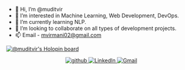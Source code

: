 - 👋 Hi, I’m @muditvir
- 👀 I’m interested in Machine Learning, Web Development, DevOps.
- 🌱 I’m currently learning NLP.
- 💞️ I’m looking to collaborate on all types of development projects.
- 📫 Email - mvirmani02@gmail.com


[![@muditvir's Holopin board](https://holopin.me/muditvir)](https://holopin.io/@muditvir)

<p align="center">
<a href="https://github.com/muditvir" target="_blank">
<img src=https://img.shields.io/badge/github-%2324292e.svg?&style=for-the-badge&logo=github&logoColor=white alt=github style="margin-bottom: 5px;" />
</a>
<a href="https://www.linkedin.com/in/muditvir/" target="_blank">
<img alt="LinkedIn" src="https://img.shields.io/badge/linkedin%20-%230077B5.svg?&style=for-the-badge&logo=linkedin&logoColor=white"/>
</a>
<a href="mailto:mvirmani02@gmail.com">
<img alt="Gmail" src="https://img.shields.io/badge/Gmail-D14836?style=for-the-badge&logo=gmail&logoColor=white" />
</a>
</p>


<!---
muditvir/muditvir is a ✨ special ✨ repository because its `README.md` (this file) appears on your GitHub profile.
You can click the Preview link to take a look at your changes.
--->
